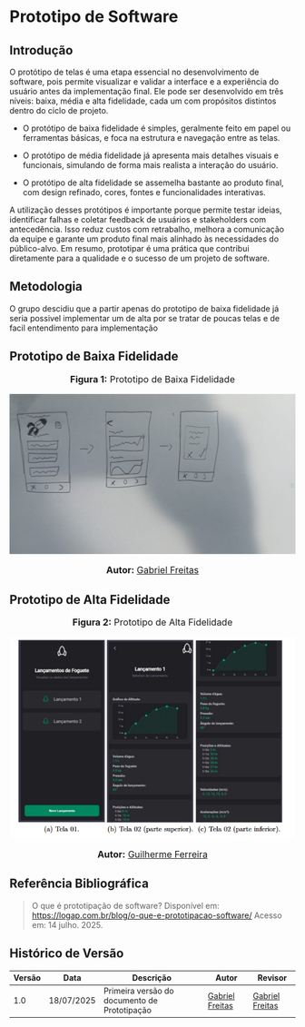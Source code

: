 # Prototipo de Software

## Introdução
O protótipo de telas é uma etapa essencial no desenvolvimento de software, pois permite visualizar e validar a interface e a experiência do usuário antes da implementação final. Ele pode ser desenvolvido em três níveis: baixa, média e alta fidelidade, cada um com propósitos distintos dentro do ciclo de projeto.

- O protótipo de baixa fidelidade é simples, geralmente feito em papel ou ferramentas básicas, e foca na estrutura e navegação entre as telas.

- O protótipo de média fidelidade já apresenta mais detalhes visuais e funcionais, simulando de forma mais realista a interação do usuário.

- O protótipo de alta fidelidade se assemelha bastante ao produto final, com design refinado, cores, fontes e funcionalidades interativas.

A utilização desses protótipos é importante porque permite testar ideias, identificar falhas e coletar feedback de usuários e stakeholders com antecedência. Isso reduz custos com retrabalho, melhora a comunicação da equipe e garante um produto final mais alinhado às necessidades do público-alvo. Em resumo, prototipar é uma prática que contribui diretamente para a qualidade e o sucesso de um projeto de software.


## Metodologia

O grupo descidiu que a partir apenas do prototipo de baixa fidelidade já seria possivel implementar um de alta por se tratar de poucas telas e de facil entendimento para implementação

## Prototipo de Baixa Fidelidade

<div align="center">
<font size="3"><p style="text-align: center"><b>Figura 1:</b> Prototipo de Baixa Fidelidade</p></font>

![Figura1](../assets/PrototipoBaixaFidelidade.jpeg)
<font size="3"><p style="text-align: center"><b>Autor:</b> <a href="https://github.com/gabrielfreitass1">Gabriel Freitas</a></p></font> 
</div>

## Prototipo de Alta Fidelidade

<div align="center">
<font size="3"><p style="text-align: center"><b>Figura 2:</b> Prototipo de Alta Fidelidade</p></font>

![Figura2](../assets/PrototipoAltaFidelidade.png)
<font size="3"><p style="text-align: center"><b>Autor:</b> <a href="https://github.com/Guibs969">Guilherme Ferreira</a></p></font> 
</div>


## Referência Bibliográfica
> O que é prototipação de software? Disponível em: https://logap.com.br/blog/o-que-e-prototipacao-software/ Acesso em: 14 julho. 2025.


## Histórico de Versão
| Versão | Data       | Descrição                                      | Autor               | Revisor               |
|--------|------------|------------------------------------------------|---------------------|-----------------------|
| 1.0    | 18/07/2025 | Primeira versão do documento de Prototipação| [Gabriel Freitas](https://github.com/gabrielfreitass1) | [Gabriel Freitas](https://github.com/gabrielfreitass1) |
